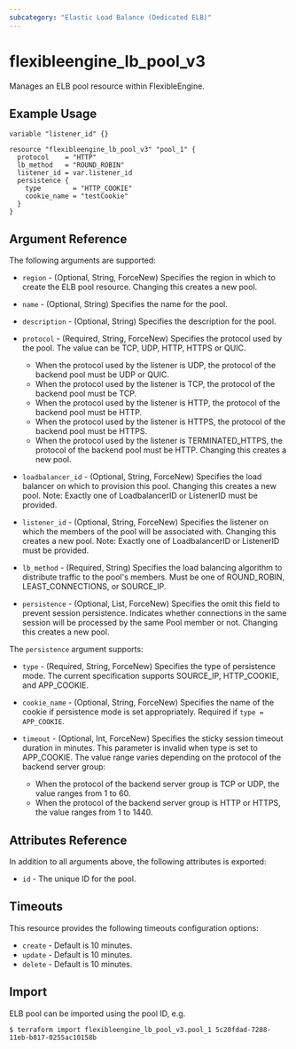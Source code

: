 ```yaml
---
subcategory: "Elastic Load Balance (Dedicated ELB)"
---
```


# flexibleengine_lb_pool_v3

Manages an ELB pool resource within FlexibleEngine.

## Example Usage

```hcl
variable "listener_id" {}

resource "flexibleengine_lb_pool_v3" "pool_1" {
  protocol    = "HTTP"
  lb_method   = "ROUND_ROBIN"
  listener_id = var.listener_id
  persistence {
    type        = "HTTP_COOKIE"
    cookie_name = "testCookie"
  }
}
```

## Argument Reference

The following arguments are supported:

* `region` - (Optional, String, ForceNew) Specifies the region in which to create the ELB pool resource.
  Changing this creates a new pool.

* `name` - (Optional, String) Specifies the name for the pool.

* `description` - (Optional, String) Specifies the description for the pool.

* `protocol` - (Required, String, ForceNew) Specifies the protocol used by the pool. The value can be TCP, UDP,
  HTTP, HTTPS or QUIC.
    + When the protocol used by the listener is UDP, the protocol of the backend pool must be UDP or QUIC.
    + When the protocol used by the listener is TCP, the protocol of the backend pool must be TCP.
    + When the protocol used by the listener is HTTP, the protocol of the backend pool must be HTTP.
    + When the protocol used by the listener is HTTPS, the protocol of the backend pool must be HTTPS.
    + When the protocol used by the listener is TERMINATED_HTTPS, the protocol of the backend pool must be HTTP.
  Changing this creates a new pool.

* `loadbalancer_id` - (Optional, String, ForceNew) Specifies the load balancer on which to provision this pool.
  Changing this creates a new pool. Note:  Exactly one of LoadbalancerID or ListenerID must be provided.

* `listener_id` - (Optional, String, ForceNew) Specifies the listener on which the members of the pool will be
  associated with.
  Changing this creates a new pool. Note:  Exactly one of LoadbalancerID or ListenerID must be provided.

* `lb_method` - (Required, String) Specifies the load balancing algorithm to distribute traffic to the pool's members.
  Must be one of ROUND_ROBIN, LEAST_CONNECTIONS, or SOURCE_IP.

* `persistence` - (Optional, List, ForceNew) Specifies the omit this field to prevent session persistence.
  Indicates whether connections in the same session will be processed by the same Pool member or not.
  Changing this creates a new pool.

The `persistence` argument supports:

* `type` - (Required, String, ForceNew) Specifies the type of persistence mode. The current specification supports
  SOURCE_IP, HTTP_COOKIE, and APP_COOKIE.

* `cookie_name` - (Optional, String, ForceNew) Specifies the name of the cookie if persistence mode is set
  appropriately. Required if `type = APP_COOKIE`.

* `timeout` - (Optional, Int, ForceNew) Specifies the sticky session timeout duration in minutes. This parameter is
  invalid when type is set to APP_COOKIE. The value range varies depending on the protocol of the backend server group:
  + When the protocol of the backend server group is TCP or UDP, the value ranges from 1 to 60.
  + When the protocol of the backend server group is HTTP or HTTPS, the value ranges from 1 to 1440.

## Attributes Reference

In addition to all arguments above, the following attributes is exported:

* `id` - The unique ID for the pool.

## Timeouts

This resource provides the following timeouts configuration options:

* `create` - Default is 10 minutes.
* `update` - Default is 10 minutes.
* `delete` - Default is 10 minutes.

## Import

ELB pool can be imported using the pool ID, e.g.

```
$ terraform import flexibleengine_lb_pool_v3.pool_1 5c20fdad-7288-11eb-b817-0255ac10158b
```
